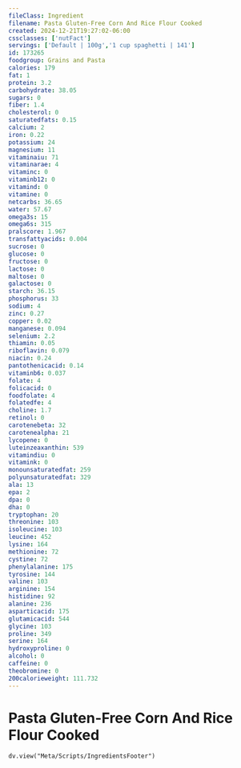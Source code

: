 ```yaml
---
fileClass: Ingredient
filename: Pasta Gluten-Free Corn And Rice Flour Cooked
created: 2024-12-21T19:27:02-06:00
cssclasses: ['nutFact']
servings: ['Default | 100g','1 cup spaghetti | 141']
id: 173265
foodgroup: Grains and Pasta
calories: 179
fat: 1
protein: 3.2
carbohydrate: 38.05
sugars: 0
fiber: 1.4
cholesterol: 0
saturatedfats: 0.15
calcium: 2
iron: 0.22
potassium: 24
magnesium: 11
vitaminaiu: 71
vitaminarae: 4
vitaminc: 0
vitaminb12: 0
vitamind: 0
vitamine: 0
netcarbs: 36.65
water: 57.67
omega3s: 15
omega6s: 315
pralscore: 1.967
transfattyacids: 0.004
sucrose: 0
glucose: 0
fructose: 0
lactose: 0
maltose: 0
galactose: 0
starch: 36.15
phosphorus: 33
sodium: 4
zinc: 0.27
copper: 0.02
manganese: 0.094
selenium: 2.2
thiamin: 0.05
riboflavin: 0.079
niacin: 0.24
pantothenicacid: 0.14
vitaminb6: 0.037
folate: 4
folicacid: 0
foodfolate: 4
folatedfe: 4
choline: 1.7
retinol: 0
carotenebeta: 32
carotenealpha: 21
lycopene: 0
luteinzeaxanthin: 539
vitamindiu: 0
vitamink: 0
monounsaturatedfat: 259
polyunsaturatedfat: 329
ala: 13
epa: 2
dpa: 0
dha: 0
tryptophan: 20
threonine: 103
isoleucine: 103
leucine: 452
lysine: 164
methionine: 72
cystine: 72
phenylalanine: 175
tyrosine: 144
valine: 103
arginine: 154
histidine: 92
alanine: 236
asparticacid: 175
glutamicacid: 544
glycine: 103
proline: 349
serine: 164
hydroxyproline: 0
alcohol: 0
caffeine: 0
theobromine: 0
200calorieweight: 111.732
---
```


# Pasta Gluten-Free Corn And Rice Flour Cooked

```dataviewjs
dv.view("Meta/Scripts/IngredientsFooter")
```